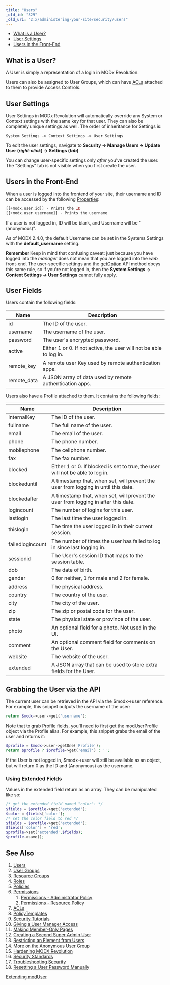 ```yaml
---
title: "Users"
_old_id: "329"
_old_uri: "2.x/administering-your-site/security/users"
---
```


- [What is a User?](#what-is-a-user)
- [User Settings](#user-settings)
- [Users in the Front-End](#users-in-the-front-end)

##  What is a User? 

 A User is simply a representation of a login in MODx Revolution.

 Users can also be assigned to User Groups, which can have [ACLs](administering-your-site/security/policies/acls "ACLs") attached to them to provide Access Controls.

##  User Settings 

 User Settings in MODx Revolution will automatically override any System or Context settings with the same key for that user. They can also be completely unique settings as well. The order of inheritance for Settings is:

`System Settings -> Context Settings -> User Settings`

 To edit the user settings, navigate to **Security -> Manage Users -> Update User (_right-click_) -> Settings (_tab_)**

 You can change user-specific settings only _after_ you've created the user. The "Settings" tab is not visible when you first create the user. 

##  Users in the Front-End 

 When a user is logged into the frontend of your site, their username and ID can be accessed by the following [Properties](making-sites-with-modx/customizing-content/properties-and-property-sets "Properties and Property Sets"):

 ``` php 
[[+modx.user.id]] - Prints the ID
[[+modx.user.username]] - Prints the username
```

 If a user is not logged in, ID will be blank, and Username will be "(anonymous)".

 As of MODX 2.4.0, the default Username can be set in the Systems Settings with the **default\_username** setting. 

 **Remember** 
 Keep in mind that confusing caveat: just because you have logged into the _manager_ does not mean that you are logged into the _web_ front-end. The user-specific settings and the [getOption](xpdo/class-reference/xpdoobject/configuration-accessors/getoption "getOption") API method obeys this same rule, so if you're not logged in, then the **System Settings -> Context Settings -> User Settings** cannot fully apply. 

##  User Fields 

 Users contain the following fields:

 | Name         | Description                                                        |
 | ------------ | ------------------------------------------------------------------ |
 | id           | The ID of the user.                                                |
 | username     | The username of the user.                                          |
 | password     | The user's encrypted password.                                     |
 | active       | Either 1 or 0. If not active, the user will not be able to log in. |
 | remote\_key  | A remote user Key used by remote authentication apps.              |
 | remote\_data | A JSON array of data used by remote authentication apps.           |

 Users also have a Profile attached to them. It contains the following fields:

 | Name             | Description                                                                        |
 | ---------------- | ---------------------------------------------------------------------------------- |
 | internalKey      | The ID of the user.                                                                |
 | fullname         | The full name of the user.                                                         |
 | email            | The email of the user.                                                             |
 | phone            | The phone number.                                                                  |
 | mobilephone      | The cellphone number.                                                              |
 | fax              | The fax number.                                                                    |
 | blocked          | Either 1 or 0. If blocked is set to true, the user will not be able to log in.     |
 | blockeduntil     | A timestamp that, when set, will prevent the user from logging in until this date. |
 | blockedafter     | A timestamp that, when set, will prevent the user from logging in after this date. |
 | logincount       | The number of logins for this user.                                                |
 | lastlogin        | The last time the user logged in.                                                  |
 | thislogin        | The time the user logged in in their current session.                              |
 | failedlogincount | The number of times the user has failed to log in since last logging in.           |
 | sessionid        | The User's session ID that maps to the session table.                              |
 | dob              | The date of birth.                                                                 |
 | gender           | 0 for neither, 1 for male and 2 for female.                                        |
 | address          | The physical address.                                                              |
 | country          | The country of the user.                                                           |
 | city             | The city of the user.                                                              |
 | zip              | The zip or postal code for the user.                                               |
 | state            | The physical state or province of the user.                                        |
 | photo            | An optional field for a photo. Not used in the UI.                                 |
 | comment          | An optional comment field for comments on the User.                                |
 | website          | The website of the user.                                                           |
 | extended         | A JSON array that can be used to store extra fields for the User.                  |

##  Grabbing the User via the API 

 The current user can be retrieved in the API via the $modx->user reference. For example, this snippet outputs the username of the user:

 ``` php 
return $modx->user->get('username');
```

 Note that to grab Profile fields, you'll need to first get the modUserProfile object via the Profile alias. For example, this snippet grabs the email of the user and returns it:

 ``` php 
$profile = $modx->user->getOne('Profile');
return $profile ? $profile->get('email') : '';
```

 If the User is not logged in, $modx->user will still be available as an object, but will return 0 as the ID and (Anonymous) as the username.

###  Using Extended Fields 

 Values in the extended field return as an array. They can be manipulated like so:

 ``` php 
/* get the extended field named "color": */
$fields = $profile->get('extended');
$color = $fields['color'];
/* set the color field to red */
$fields = $profile->get('extended');
$fields['color'] = 'red';
$profile->set('extended',$fields);
$profile->save();
```

##  See Also 

1. [Users](administering-your-site/security/users)
2. [User Groups](administering-your-site/security/user-groups)
3. [Resource Groups](administering-your-site/security/resource-groups)
4. [Roles](administering-your-site/security/roles)
5. [Policies](administering-your-site/security/policies)
  1. [Permissions](administering-your-site/security/policies/permissions)
      1. [Permissions - Administrator Policy](administering-your-site/security/policies/permissions/permissions-administrator-policy)
      2. [Permissions - Resource Policy](administering-your-site/security/policies/permissions/permissions-resource-policy)
  2. [ACLs](administering-your-site/security/policies/acls)
  3. [PolicyTemplates](administering-your-site/security/policies/policytemplates)
6. [Security Tutorials](administering-your-site/security/security-tutorials)
  1. [Giving a User Manager Access](administering-your-site/security/security-tutorials/giving-a-user-manager-access)
  2. [Making Member-Only Pages](administering-your-site/security/security-tutorials/making-member-only-pages)
  3. [Creating a Second Super Admin User](administering-your-site/security/security-tutorials/creating-a-second-super-admin-user)
  4. [Restricting an Element from Users](administering-your-site/security/security-tutorials/restricting-an-element-from-users)
  5. [More on the Anonymous User Group](administering-your-site/security/security-tutorials/more-on-the-anonymous-user-group)
7. [Hardening MODX Revolution](administering-your-site/security/hardening-modx-revolution)
8. [Security Standards](administering-your-site/security/security-standards)
9. [Troubleshooting Security](building-sites/client-proofing/security/troubleshooting-security)
  1. [Resetting a User Password Manually](building-sites/client-proofing/security/troubleshooting-security/resetting-a-user-password-manually)

 [Extending modUser](developing-in-modx/advanced-development/extending-moduser "Extending modUser")